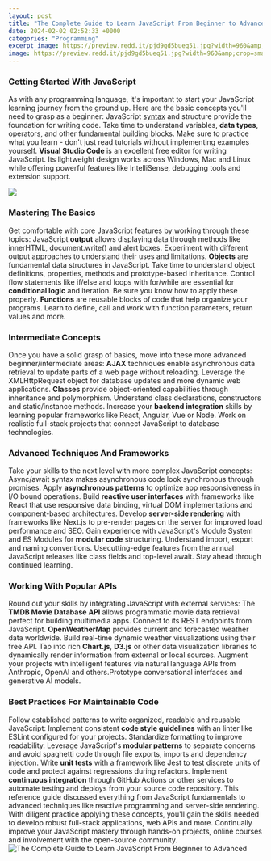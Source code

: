```yaml
---
layout: post
title: "The Complete Guide to Learn JavaScript From Beginner to Advanced"
date: 2024-02-02 02:52:33 +0000
categories: "Programming"
excerpt_image: https://preview.redd.it/pjd9gd5bueq51.jpg?width=960&amp;crop=smart&amp;auto=webp&amp;s=814da84f96bc67f2a8a2b957aa7649cfb7ad9f74
image: https://preview.redd.it/pjd9gd5bueq51.jpg?width=960&amp;crop=smart&amp;auto=webp&amp;s=814da84f96bc67f2a8a2b957aa7649cfb7ad9f74
---
```


### Getting Started With JavaScript
As with any programming language, it's important to start your JavaScript learning journey from the ground up. Here are the basic concepts you'll need to grasp as a beginner:
JavaScript [syntax](https://yt.io.vn/collection/alamo) and structure provide the foundation for writing code. Take time to understand variables, **data types**, operators, and other fundamental building blocks. Make sure to practice what you learn - don't just read tutorials without implementing examples yourself. 
**Visual Studio Code** is an excellent free editor for writing JavaScript. Its lightweight design works across Windows, Mac and Linux while offering powerful features like IntelliSense, debugging tools and extension support. 

![](https://freecoursesite.com/wp-content/uploads/2019/12/2508942_11d3.jpg)
### Mastering The Basics
Get comfortable with core JavaScript features by working through these topics:
JavaScript **output** allows displaying data through methods like innerHTML, document.write() and alert boxes. Experiment with different output approaches to understand their uses and limitations. 
**Objects** are fundamental data structures in JavaScript. Take time to understand object definitions, properties, methods and prototype-based inheritance. 
Control flow statements like if/else and loops with for/while are essential for **conditional logic** and iteration. Be sure you know how to apply these properly.
**Functions** are reusable blocks of code that help organize your programs. Learn to define, call and work with function parameters, return values and more.
### Intermediate Concepts
Once you have a solid grasp of basics, move into these more advanced beginner/intermediate areas:
**AJAX** techniques enable asynchronous data retrieval to update parts of a web page without reloading. Leverage the XMLHttpRequest object for database updates and more dynamic web applications.
**Classes** provide object-oriented capabilities through inheritance and polymorphism. Understand class declarations, constructors and static/instance methods.
Increase your **backend integration** skills by learning popular frameworks like React, Angular, Vue or Node. Work on realistic full-stack projects that connect JavaScript to database technologies.
### Advanced Techniques And Frameworks 
Take your skills to the next level with more complex JavaScript concepts:
Async/await syntax makes asynchronous code look synchronous through promises. Apply **asynchronous patterns** to optimize app responsiveness in I/O bound operations.
Build **reactive user interfaces** with frameworks like React that use responsive data binding, virtual DOM implementations and component-based architectures.
Develop **server-side rendering** with frameworks like Next.js to pre-render pages on the server for improved load performance and SEO. 
Gain experience with JavaScript's Module System and ES Modules for **modular code** structuring. Understand import, export and naming conventions.
Usecutting-edge features from the annual JavaScript releases like class fields and top-level await. Stay ahead through continued learning.
### Working With Popular APIs
Round out your skills by integrating JavaScript with external services:
The **TMDB Movie Database API** allows programmatic movie data retrieval perfect for building multimedia apps. Connect to its REST endpoints from JavaScript.
**OpenWeatherMap** provides current and forecasted weather data worldwide. Build real-time dynamic weather visualizations using their free API. 
Tap into rich **Chart.js**, **D3.js** or other data visualization libraries to dynamically render information from external or local sources.
Augment your projects with intelligent features via natural language APIs from Anthropic, OpenAI and others.Prototype conversational interfaces and generative AI models.
### Best Practices For Maintainable Code
Follow established patterns to write organized, readable and reusable JavaScript:
Implement consistent **code style guidelines** with an linter like ESLint configured for your projects. Standardize formatting to improve readability. 
Leverage JavaScript's **modular patterns** to separate concerns and avoid spaghetti code through file exports, imports and dependency injection.
Write **unit tests** with a framework like Jest to test discrete units of code and protect against regressions during refactors. 
Implement **continuous integration** through GitHub Actions or other services to automate testing and deploys from your source code repository. 
This reference guide discussed everything from JavaScript fundamentals to advanced techniques like reactive programming and server-side rendering. With diligent practice applying these concepts, you'll gain the skills needed to develop robust full-stack applications, web APIs and more. Continually improve your JavaScript mastery through hands-on projects, online courses and involvement with the open-source community.
![The Complete Guide to Learn JavaScript From Beginner to Advanced](https://preview.redd.it/pjd9gd5bueq51.jpg?width=960&amp;crop=smart&amp;auto=webp&amp;s=814da84f96bc67f2a8a2b957aa7649cfb7ad9f74)